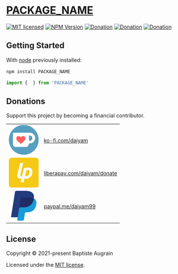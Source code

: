 [PACKAGE_NAME](https://github.com/daiyam/REPOSITORY_NAME)
=========================================================

[![MIT licensed](https://img.shields.io/badge/license-MIT-blue.svg)](./LICENSE)
[![NPM Version](https://img.shields.io/npm/v/PACKAGE_NAME.svg?colorB=green)](https://www.npmjs.com/package/PACKAGE_NAME)
[![Donation](https://img.shields.io/badge/donate-ko--fi-green)](https://ko-fi.com/daiyam)
[![Donation](https://img.shields.io/badge/donate-liberapay-green)](https://liberapay.com/daiyam/donate)
[![Donation](https://img.shields.io/badge/donate-paypal-green)](https://paypal.me/daiyam99)



Getting Started
---------------

With [node](http://nodejs.org) previously installed:

	npm install PACKAGE_NAME

```typescript
import {  } from 'PACKAGE_NAME'

```



## Donations

Support this project by becoming a financial contributor.

<table>
    <tr>
        <td><img src="https://raw.githubusercontent.com/daiyam/assets/master/icons/256/funding_kofi.png" alt="Ko-fi" width="80px" height="80px"></td>
        <td><a href="https://ko-fi.com/daiyam" target="_blank">ko-fi.com/daiyam</a></td>
    </tr>
    <tr>
        <td><img src="https://raw.githubusercontent.com/daiyam/assets/master/icons/256/funding_liberapay.png" alt="Liberapay" width="80px" height="80px"></td>
        <td><a href="https://liberapay.com/daiyam/donate" target="_blank">liberapay.com/daiyam/donate</a></td>
    </tr>
    <tr>
        <td><img src="https://raw.githubusercontent.com/daiyam/assets/master/icons/256/funding_paypal.png" alt="PayPal" width="80px" height="80px"></td>
        <td><a href="https://paypal.me/daiyam99" target="_blank">paypal.me/daiyam99</a></td>
    </tr>
</table>

License
-------

Copyright &copy; 2021-present Baptiste Augrain

Licensed under the [MIT license](https://opensource.org/licenses/MIT).
